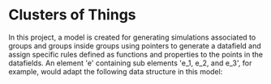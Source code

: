 # Clusters of Things 
In this project, a model is created for generating simulations associated to groups and groups inside groups using pointers to generate a datafield and assign specific rules defined as functions and properties to the points in the datafields. An element 'e' containing sub elements 'e_1, e_2, and e_3', for example, would adapt the following data structure in this model: 
